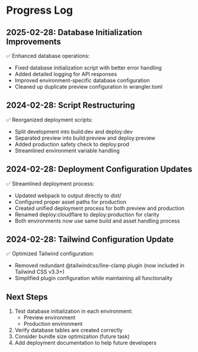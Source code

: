 # Progress Log

## 2025-02-28: Database Initialization Improvements

✅ Enhanced database operations:
- Fixed database initialization script with better error handling
- Added detailed logging for API responses
- Improved environment-specific database configuration
- Cleaned up duplicate preview configuration in wrangler.toml

## 2024-02-28: Script Restructuring

✅ Reorganized deployment scripts:
- Split development into build:dev and deploy:dev
- Separated preview into build:preview and deploy:preview
- Added production safety check to deploy:prod
- Streamlined environment variable handling

## 2024-02-28: Deployment Configuration Updates

✅ Streamlined deployment process:
- Updated webpack to output directly to dist/
- Configured proper asset paths for production
- Created unified deployment process for both preview and production
- Renamed deploy:cloudflare to deploy:production for clarity
- Both environments now use same build and asset handling process

## 2024-02-28: Tailwind Configuration Update

✅ Optimized Tailwind configuration:
- Removed redundant @tailwindcss/line-clamp plugin (now included in Tailwind CSS v3.3+)
- Simplified plugin configuration while maintaining all functionality

## Next Steps
1. Test database initialization in each environment:
   - Preview environment
   - Production environment
2. Verify database tables are created correctly
3. Consider bundle size optimization (future task)
4. Add deployment documentation to help future developers
